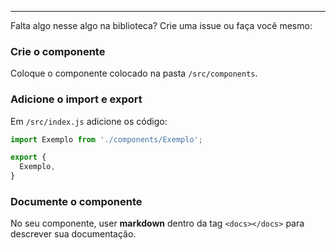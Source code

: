 ------
Falta algo nesse algo na biblioteca? Crie uma issue ou faça você mesmo:

### Crie o componente
Coloque o componente colocado na pasta `/src/components`.

### Adicione o import e export
Em `/src/index.js` adicione os código:

```js static
import Exemplo from './components/Exemplo';

export {
  Exemplo,
}
```

### Documente o componente

No seu componente, user **markdown** dentro da tag `<docs></docs>` para descrever sua documentação.
